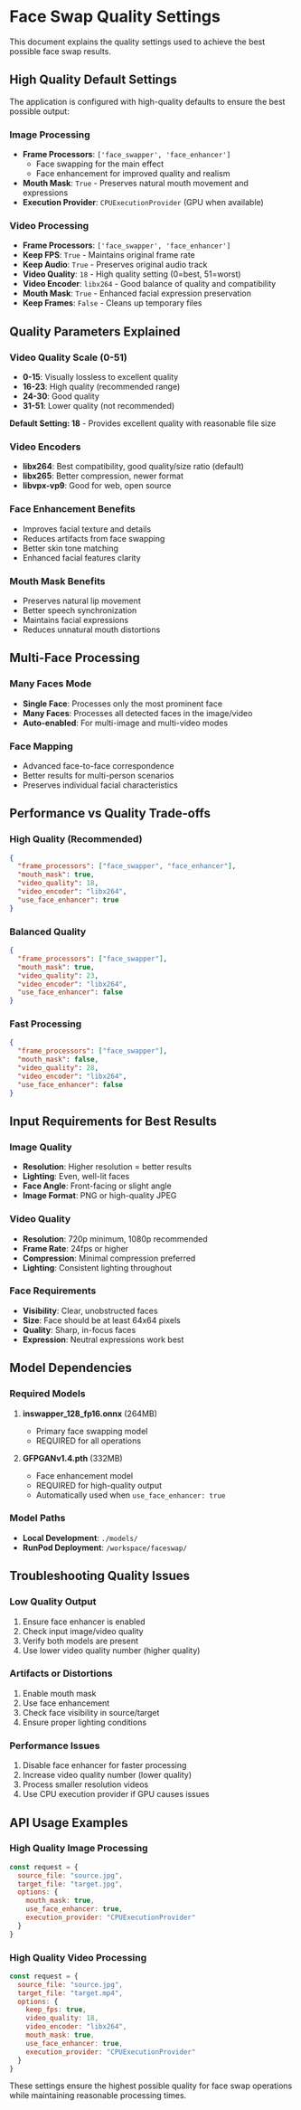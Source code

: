 # Face Swap Quality Settings

This document explains the quality settings used to achieve the best possible face swap results.

## High Quality Default Settings

The application is configured with high-quality defaults to ensure the best possible output:

### Image Processing
- **Frame Processors**: `['face_swapper', 'face_enhancer']`
  - Face swapping for the main effect
  - Face enhancement for improved quality and realism
- **Mouth Mask**: `True` - Preserves natural mouth movement and expressions
- **Execution Provider**: `CPUExecutionProvider` (GPU when available)

### Video Processing
- **Frame Processors**: `['face_swapper', 'face_enhancer']`
- **Keep FPS**: `True` - Maintains original frame rate
- **Keep Audio**: `True` - Preserves original audio track
- **Video Quality**: `18` - High quality setting (0=best, 51=worst)
- **Video Encoder**: `libx264` - Good balance of quality and compatibility
- **Mouth Mask**: `True` - Enhanced facial expression preservation
- **Keep Frames**: `False` - Cleans up temporary files

## Quality Parameters Explained

### Video Quality Scale (0-51)
- **0-15**: Visually lossless to excellent quality
- **16-23**: High quality (recommended range)
- **24-30**: Good quality
- **31-51**: Lower quality (not recommended)

**Default Setting: 18** - Provides excellent quality with reasonable file size

### Video Encoders
- **libx264**: Best compatibility, good quality/size ratio (default)
- **libx265**: Better compression, newer format
- **libvpx-vp9**: Good for web, open source

### Face Enhancement Benefits
- Improves facial texture and details
- Reduces artifacts from face swapping
- Better skin tone matching
- Enhanced facial features clarity

### Mouth Mask Benefits
- Preserves natural lip movement
- Better speech synchronization
- Maintains facial expressions
- Reduces unnatural mouth distortions

## Multi-Face Processing

### Many Faces Mode
- **Single Face**: Processes only the most prominent face
- **Many Faces**: Processes all detected faces in the image/video
- **Auto-enabled**: For multi-image and multi-video modes

### Face Mapping
- Advanced face-to-face correspondence
- Better results for multi-person scenarios
- Preserves individual facial characteristics

## Performance vs Quality Trade-offs

### High Quality (Recommended)
```json
{
  "frame_processors": ["face_swapper", "face_enhancer"],
  "mouth_mask": true,
  "video_quality": 18,
  "video_encoder": "libx264",
  "use_face_enhancer": true
}
```

### Balanced Quality
```json
{
  "frame_processors": ["face_swapper"],
  "mouth_mask": true,
  "video_quality": 23,
  "video_encoder": "libx264",
  "use_face_enhancer": false
}
```

### Fast Processing
```json
{
  "frame_processors": ["face_swapper"],
  "mouth_mask": false,
  "video_quality": 28,
  "video_encoder": "libx264",
  "use_face_enhancer": false
}
```

## Input Requirements for Best Results

### Image Quality
- **Resolution**: Higher resolution = better results
- **Lighting**: Even, well-lit faces
- **Face Angle**: Front-facing or slight angle
- **Image Format**: PNG or high-quality JPEG

### Video Quality
- **Resolution**: 720p minimum, 1080p recommended
- **Frame Rate**: 24fps or higher
- **Compression**: Minimal compression preferred
- **Lighting**: Consistent lighting throughout

### Face Requirements
- **Visibility**: Clear, unobstructed faces
- **Size**: Face should be at least 64x64 pixels
- **Quality**: Sharp, in-focus faces
- **Expression**: Neutral expressions work best

## Model Dependencies

### Required Models
1. **inswapper_128_fp16.onnx** (264MB)
   - Primary face swapping model
   - REQUIRED for all operations

2. **GFPGANv1.4.pth** (332MB)
   - Face enhancement model
   - REQUIRED for high-quality output
   - Automatically used when `use_face_enhancer: true`

### Model Paths
- **Local Development**: `./models/`
- **RunPod Deployment**: `/workspace/faceswap/`

## Troubleshooting Quality Issues

### Low Quality Output
1. Ensure face enhancer is enabled
2. Check input image/video quality
3. Verify both models are present
4. Use lower video quality number (higher quality)

### Artifacts or Distortions
1. Enable mouth mask
2. Use face enhancement
3. Check face visibility in source/target
4. Ensure proper lighting conditions

### Performance Issues
1. Disable face enhancer for faster processing
2. Increase video quality number (lower quality)
3. Process smaller resolution videos
4. Use CPU execution provider if GPU causes issues

## API Usage Examples

### High Quality Image Processing
```javascript
const request = {
  source_file: "source.jpg",
  target_file: "target.jpg",
  options: {
    mouth_mask: true,
    use_face_enhancer: true,
    execution_provider: "CPUExecutionProvider"
  }
}
```

### High Quality Video Processing
```javascript
const request = {
  source_file: "source.jpg",
  target_file: "target.mp4",
  options: {
    keep_fps: true,
    video_quality: 18,
    video_encoder: "libx264",
    mouth_mask: true,
    use_face_enhancer: true,
    execution_provider: "CPUExecutionProvider"
  }
}
```

These settings ensure the highest possible quality for face swap operations while maintaining reasonable processing times. 